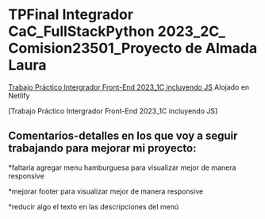 # TPFinal Integrador CaC_FullStackPython 2023_2C_ Comision23501_Proyecto de Almada Laura

[Trabajo Práctico Intergrador Front-End 2023_1C incluyendo JS](https://spectacular-basbousa-72b4d0.netlify.app/)  Alojado en Netlify

[Trabajo Práctico Intergrador Front-End 2023_1C incluyendo JS]

## Comentarios-detalles en los que voy a seguir trabajando para mejorar mi proyecto:

*faltaría agregar menu hamburguesa para visualizar mejor de manera responsive

*mejorar footer para visualizar mejor de manera responsive

*reducir algo el texto en las descripciones del menú



